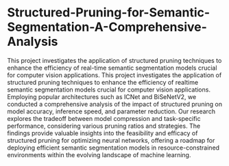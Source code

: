 # Structured-Pruning-for-Semantic-Segmentation-A-Comprehensive-Analysis
This project investigates the application of structured pruning techniques to enhance the efficiency of real-time semantic segmentation models crucial for computer vision applications. This project investigates the application of structured pruning techniques to enhance the efficiency of realtime semantic segmentation models crucial for computer vision applications. Employing popular architectures such as ICNet and BiSeNetV2, we conducted a comprehensive analysis of the impact of structured pruning on model accuracy, inference speed, and parameter reduction. Our research explores the tradeoff between model compression and task-specific performance, considering various pruning ratios and strategies. The findings provide valuable insights into the feasibility and efficacy of structured pruning for optimizing neural networks, offering a roadmap for deploying efficient semantic segmentation models in resource-constrained environments within the evolving landscape of machine learning.
